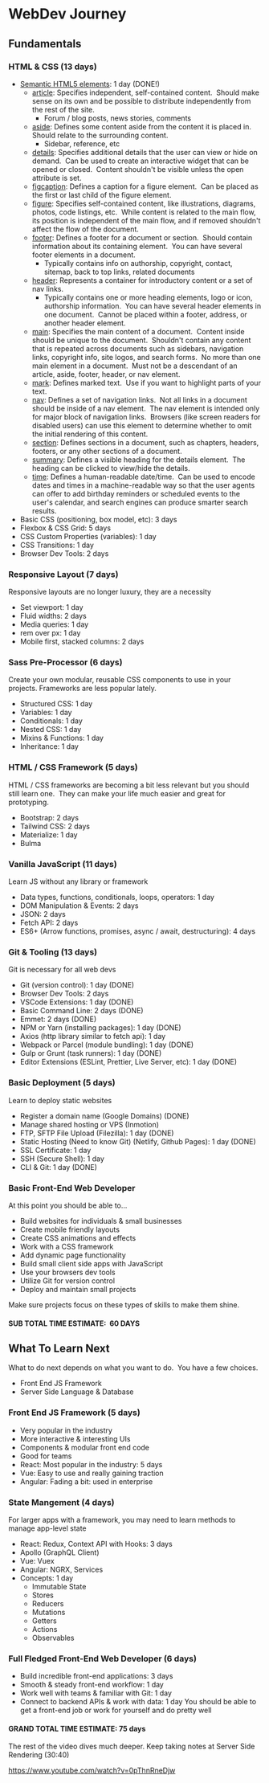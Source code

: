 # WebDev Journey

## Fundamentals

### HTML & CSS (13 days)
- [Semantic HTML5 elements](): 1 day (DONE!)
  - [article](): Specifies independent, self-contained content.  Should make sense on its own and be possible to distribute independently from the rest of the site.
    - Forum / blog posts, news stories, comments
  - [aside](): Defines some content aside from the content it is placed in.  Should relate to the surrounding content.
    - Sidebar, reference, etc
  - [details](): Specifies additional details that the user can view or hide on demand.  Can be used to create an interactive widget that can be opened or closed.  Content shouldn't be visible unless the open attribute is set.
  - [figcaption](): Defines a caption for a figure element.  Can be placed as the first or last child of the figure element.
  - [figure](): Specifies self-contained content, like illustrations, diagrams, photos, code listings, etc.  While content is related to the main flow, its position is independent of the main flow, and if removed shouldn't affect the flow of the document.
  - [footer](): Defines a footer for a document or section.  Should contain information about its containing element.  You can have several footer elements in a document.
    - Typically contains info on authorship, copyright, contact, sitemap, back to top links, related documents
  - [header](): Represents a container for introductory content or a set of nav links.
    - Typically contains one or more heading elements, logo or icon, authorship information.  You can have several header elements in one document.  Cannot be placed within a footer, address, or another header element.
  - [main](): Specifies the main content of a document.  Content inside should be unique to the document.  Shouldn't contain any content that is repeated across documents such as sidebars, navigation links, copyright info, site logos, and search forms.  No more than one main element in a document.  Must not be a descendant of an article, aside, footer, header, or nav element.
  - [mark](): Defines marked text.  Use if you want to highlight parts of your text.
  - [nav](): Defines a set of navigation links.  Not all links in a document should be inside of a nav element.  The nav element is intended only for major block of navigation links.  Browsers (like screen readers for disabled users) can use this element to determine whether to omit the initial rendering of this content.
  - [section](): Defines sections in a document, such as chapters, headers, footers, or any other sections of a document.
  - [summary](): Defines a visible heading for the details element.  The heading can be clicked to view/hide the details.
  - [time](): Defines a human-readable date/time.  Can be used to encode dates and times in a machine-readable way so that the user agents can offer to add birthday reminders or scheduled events to the user's calendar, and search engines can produce smarter search results.
- Basic CSS (positioning, box model, etc): 3 days
- Flexbox & CSS Grid: 5 days
- CSS Custom Properties (variables): 1 day
- CSS Transitions: 1 day
- Browser Dev Tools: 2 days

### Responsive Layout (7 days)
Responsive layouts are no longer luxury, they are a necessity
- Set viewport: 1 day
- Fluid widths: 2 days
- Media queries: 1 day
- rem over px: 1 day
- Mobile first, stacked columns: 2 days

### Sass Pre-Processor (6 days)
Create your own modular, reusable CSS components to use in your projects.  Frameworks are less popular lately.
- Structured CSS: 1 day
- Variables: 1 day
- Conditionals: 1 day
- Nested CSS: 1 day
- Mixins & Functions: 1 day
- Inheritance: 1 day

### HTML / CSS Framework (5 days)
HTML / CSS frameworks are becoming a bit less relevant but you should still learn one.  They can make your life much easier and great for prototyping.
- Bootstrap: 2 days
- Tailwind CSS: 2 days
- Materialize: 1 day
- Bulma

### Vanilla JavaScript (11 days)
Learn JS without any library or framework
- Data types, functions, conditionals, loops, operators: 1 day
- DOM Manipulation & Events: 2 days
- JSON: 2 days
- Fetch API: 2 days
- ES6+ (Arrow functions, promises, async / await, destructuring): 4 days

### Git & Tooling (13 days)
Git is necessary for all web devs
- Git (version control): 1 day (DONE)
- Browser Dev Tools: 2 days
- VSCode Extensions: 1 day (DONE)
- Basic Command Line: 2 days (DONE)
- Emmet: 2 days (DONE)
- NPM or Yarn (installing packages): 1 day (DONE)
- Axios (http library similar to fetch api): 1 day
- Webpack or Parcel (module bundling): 1 day (DONE)
- Gulp or Grunt (task runners): 1 day (DONE)
- Editor Extensions (ESLint, Prettier, Live Server, etc): 1 day (DONE)

### Basic Deployment (5 days)
Learn to deploy static websites
- Register a domain name (Google Domains) (DONE)
- Manage shared hosting or VPS (Inmotion)
- FTP, SFTP File Upload (Filezilla): 1 day (DONE)
- Static Hosting (Need to know Git) (Netlify, Github Pages): 1 day (DONE)
- SSL Certificate: 1 day
- SSH (Secure Shell): 1 day
- CLI & Git: 1 day (DONE)

### Basic Front-End Web Developer
At this point you should be able to...
- Build websites for individuals & small businesses
- Create mobile friendly layouts
- Create CSS animations and effects
- Work with a CSS framework
- Add dynamic page functionality
- Build small client side apps with JavaScript
- Use your browsers dev tools
- Utilize Git for version control
- Deploy and maintain small projects

Make sure projects focus on these types of skills to make them shine.

#### SUB TOTAL TIME ESTIMATE:  60 DAYS

## What To Learn Next
What to do next depends on what you want to do.  You have a few choices.
- Front End JS Framework
- Server Side Language & Database

### Front End JS Framework (5 days)
- Very popular in the industry
- More interactive & interesting UIs
- Components & modular front end code
- Good for teams
- React: Most popular in the industry: 5 days
- Vue: Easy to use and really gaining traction
- Angular: Fading a bit: used in enterprise

### State Mangement (4 days)
For larger apps with a framework, you may need to learn methods to manage app-level state
- React: Redux, Context API with Hooks: 3 days
- Apollo (GraphQL Client)
- Vue: Vuex
- Angular: NGRX, Services
- Concepts: 1 day
  - Immutable State
  - Stores
  - Reducers
  - Mutations
  - Getters
  - Actions
  - Observables

### Full Fledged Front-End Web Developer (6 days)
- Build incredible front-end applications: 3 days
- Smooth & steady front-end workflow: 1 day
- Work well with teams & familiar with Git: 1 day
- Connect to backend APIs & work with data: 1 day
You should be able to get a front-end job or work for yourself and do pretty well

#### GRAND TOTAL TIME ESTIMATE: 75 days

The rest of the video dives much deeper.  Keep taking notes at Server Side Rendering (30:40)

https://www.youtube.com/watch?v=0pThnRneDjw

